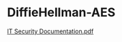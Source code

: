 # DiffieHellman-AES
[IT Security Documentation.pdf](https://github.com/Raidansz/DiffieHellman-AES/files/8702931/IT.Security.Documentation.pdf)
